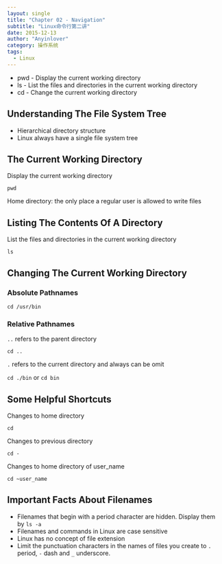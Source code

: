 ```yaml
---
layout: single
title: "Chapter 02 - Navigation"
subtitle: "Linux命令行第二讲"
date: 2015-12-13
author: "Anyinlover"
category: 操作系统
tags:
  - Linux
---
```


- pwd - Display the current working directory
- ls - List the files and directories in the current working directory
- cd - Change the current working directory

## Understanding The File System Tree

- Hierarchical directory structure
- Linux always have a single file system tree

## The Current Working Directory

Display the current working directory

```pwd```

Home directory: the only place a regular user is allowed to write files

## Listing The Contents Of A Directory

List the files and directories in the current working directory

```ls```

## Changing The Current Working Directory

### Absolute Pathnames

```cd /usr/bin```

### Relative Pathnames

`..` refers to the parent directory

```cd ..```

`.` refers to the current directory and always can be omit

`cd ./bin` or `cd bin`

## Some Helpful Shortcuts

Changes to home directory

```cd```

Changes to previous directory

```cd -```

Changes to home directory of user_name

```cd ~user_name```

## Important Facts About Filenames

- Filenames that begin with a period character are hidden. Display them by `ls -a`
- Filenames and commands in Linux are case sensitive
- Linux has no concept of file extension
- Limit the punctuation characters in the names of files you create to `.` period, `-` dash and `_` underscore.
